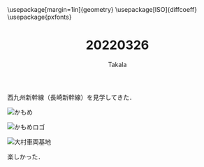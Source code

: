 ﻿---
title: 20220326
yesterday: 20220325
tomorrow: 20220327
days: 820
author: Takala
header-includes:
  - \usepackage[margin=1in]{geometry}
  - \usepackage[ISO]{diffcoeff}
  - \usepackage{pxfonts}
---


西九州新幹線（長崎新幹線）を見学してきた．


![かもめ](https://i.imgur.com/WuWPJz3.jpg)

![かもめロゴ](https://i.imgur.com/G1U27ff.jpg)

![大村車両基地](https://i.imgur.com/BrduRfF.jpg)


楽しかった．

